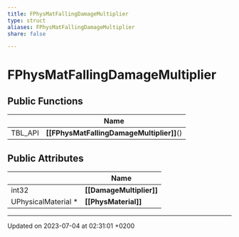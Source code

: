 ```yaml
---
title: FPhysMatFallingDamageMultiplier
type: struct
aliases: FPhysMatFallingDamageMultiplier
share: false

---
```


# FPhysMatFallingDamageMultiplier





## Public Functions

|                | Name           |
| -------------- | -------------- |
| TBL_API | **[[FPhysMatFallingDamageMultiplier]]**() |

## Public Attributes

|                | Name           |
| -------------- | -------------- |
| int32 | **[[DamageMultiplier]]**  |
| UPhysicalMaterial * | **[[PhysMaterial]]**  |

-------------------------------

Updated on 2023-07-04 at 02:31:01 +0200